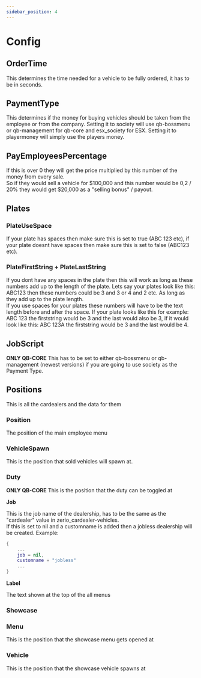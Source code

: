 ```yaml
---
sidebar_position: 4
---
```


# Config

## OrderTime

This determines the time needed for a vehicle to be fully ordered, it has to be in seconds.

## PaymentType

This determines if the money for buying vehicles should be taken from the employee or from the company. Setting it to society will use qb-bossmenu or qb-management for qb-core and esx_society for ESX. Setting it to playermoney will simply use the players money.

## PayEmployeesPercentage

If this is over 0 they will get the price multiplied by this number of the money from every sale.<br/>
So if they would sell a vehicle for $100,000 and this number would be 0,2 / 20% they would get $20,000 as a "selling bonus" / payout.

## Plates

### PlateUseSpace

If your plate has spaces then make sure this is set to true (ABC 123 etc), if your plate doesnt have spaces then make sure this is set to false (ABC123 etc).

### PlateFirstString + PlateLastString

If you dont have any spaces in the plate then this will work as long as these numbers add up to the length of the plate. Lets say your plates look like this: ABC123 then these numbers could be 3 and 3 or 4 and 2 etc. As long as they add up to the plate length.<br/>
If you use spaces for your plates these numbers will have to be the text length before and after the space. If your plate looks like this for example: ABC 123 the firststring would be 3 and the last would also be 3, if it would look like this: ABC 123A the firststring would be 3 and the last would be 4.

## JobScript

**ONLY QB-CORE** This has to be set to either qb-bossmenu or qb-management (newest versions) if you are going to use society as the Payment Type.

## Positions

This is all the cardealers and the data for them

### Position

The position of the main employee menu

### VehicleSpawn

This is the position that sold vehicles will spawn at.

### Duty

**ONLY QB-CORE** This is the position that the duty can be toggled at

**Job**

This is the job name of the dealership, has to be the same as the "cardealer" value in zerio_cardealer-vehicles.<br/>
If this is set to nil and a customname is added then a jobless dealership will be created. Example:

```lua
{
    ...
    job = nil,
    customname = "jobless"
    ...
}
```

**Label**

The text shown at the top of the all menus

### Showcase

### Menu

This is the position that the showcase menu gets opened at

### Vehicle

This is the position that the showcase vehicle spawns at
